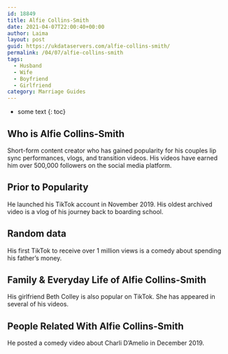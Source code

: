 ```yaml
---
id: 18849
title: Alfie Collins-Smith
date: 2021-04-07T22:00:40+00:00
author: Laima
layout: post
guid: https://ukdataservers.com/alfie-collins-smith/
permalink: /04/07/alfie-collins-smith
tags:
  - Husband
  - Wife
  - Boyfriend
  - Girlfriend
category: Marriage Guides
---
```


* some text
{: toc}


## Who is Alfie Collins-Smith
                  
                  
                  
Short-form content creator who has gained popularity for his couples lip sync performances, vlogs, and transition videos. His videos have earned him over 500,000 followers on the social media platform.  
                  
              
            
              
            
                
                
                
## Prior to Popularity
                  
                  
                  
He launched his TikTok account in November 2019. His oldest archived video is a vlog of his journey back to boarding school. 
                  
              
            
              
            
                
                
                
## Random data
                  
                  
                  
His first TikTok to receive over 1 million views is a comedy about spending his father&#8217;s money. 
                  
              
            
              
            
                
                
                
## Family & Everyday Life of Alfie Collins-Smith
                  
                  
                  
His girlfriend Beth Colley is also popular on TikTok. She has appeared in several of his videos. 
                  
              
            
              
            
                
                
                
## People Related With Alfie Collins-Smith
                  
                  
                  
He posted a comedy video about Charli D&#8217;Amelio in December 2019. 
                  
              
            
              
            
                
              
            
              
              
            
            
              
            
          
          
          